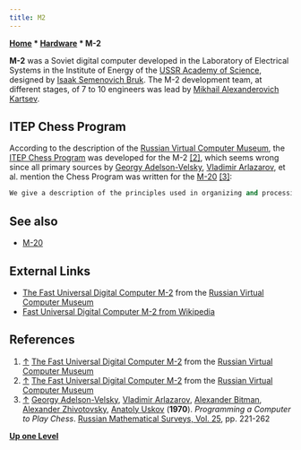 ```yaml
---
title: M2
---
```

**[Home](Home "Home") \* [Hardware](Hardware "Hardware") \* M-2**


**M-2** was a Soviet digital computer developed in the Laboratory of Electrical Systems in the Institute of Energy of the [USSR Academy of Science](https://en.wikipedia.org/wiki/Russian_Academy_of_Sciences#USSR_Academy_of_Sciences), designed by [Isaak Semenovich Bruk](http://www.computer-museum.ru/english/galglory_en/Bruk.htm). The M-2 development team, at different stages, of 7 to 10 engineers was lead by [Mikhail Alexanderovich Kartsev](http://www.computer-museum.ru/english/galglory_en/kartsev.htm). 



## ITEP Chess Program


According to the description of the [Russian Virtual Computer Museum](Russian_Virtual_Computer_Museum "Russian Virtual Computer Museum"), the [ITEP Chess Program](ITEP_Chess_Program "ITEP Chess Program") was developed for the M-2 <a id="cite-note-2" href="#cite-ref-2">[2]</a>, which seems wrong since all primary sources by [Georgy Adelson-Velsky](Georgy_Adelson-Velsky "Georgy Adelson-Velsky"), [Vladimir Arlazarov](Vladimir_Arlazarov "Vladimir Arlazarov"), et al. mention the Chess Program was written for the [M-20](M-20 "M-20") <a id="cite-note-3" href="#cite-ref-3">[3]</a>:




```C++
We give a description of the principles used in organizing and processing information in the chess programs devised by the authors during the years 1961-6 for the electronic computer M-20. 

```

## See also


* [M-20](M-20 "M-20")


## External Links


* [The Fast Universal Digital Computer M-2](http://www.computer-museum.ru/english/m2.htm) from the [Russian Virtual Computer Museum](Russian_Virtual_Computer_Museum "Russian Virtual Computer Museum")
* [Fast Universal Digital Computer M-2 from Wikipedia](https://en.wikipedia.org/wiki/Fast_Universal_Digital_Computer_M-2)


## References


1. <a id="cite-ref-1" href="#cite-note-1">↑</a> [The Fast Universal Digital Computer M-2](http://www.computer-museum.ru/english/m2.htm) from the [Russian Virtual Computer Museum](Russian_Virtual_Computer_Museum "Russian Virtual Computer Museum")
2. <a id="cite-ref-2" href="#cite-note-2">↑</a> [The Fast Universal Digital Computer M-2](http://www.computer-museum.ru/english/m2.htm) from the [Russian Virtual Computer Museum](Russian_Virtual_Computer_Museum "Russian Virtual Computer Museum")
3. <a id="cite-ref-3" href="#cite-note-3">↑</a> [Georgy Adelson-Velsky](Georgy_Adelson-Velsky "Georgy Adelson-Velsky"), [Vladimir Arlazarov](Vladimir_Arlazarov "Vladimir Arlazarov"), [Alexander Bitman](Alexander_Bitman "Alexander Bitman"), [Alexander Zhivotovsky](Alexander_Zhivotovsky "Alexander Zhivotovsky"), [Anatoly Uskov](Anatoly_Uskov "Anatoly Uskov") (**1970**). *Programming a Computer to Play Chess*. [Russian Mathematical Surveys, Vol. 25](http://iopscience.iop.org/0036-0279/25/2), pp. 221-262

**[Up one Level](Hardware "Hardware")**







 
